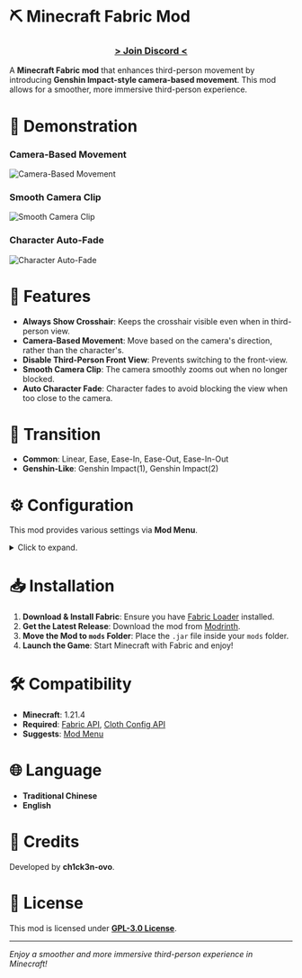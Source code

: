 # ⛏️ Minecraft Fabric Mod
### <center>[**> Join Discord <**](https://discord.gg/xHubQfKJPv)</center>  
A **Minecraft Fabric mod** that enhances third-person movement by introducing **Genshin Impact-style camera-based movement**. This mod allows for a smoother, more immersive third-person experience.  

# 🎥 Demonstration
### Camera-Based Movement
![Camera-Based Movement](assets/CameraBasedMovement.gif?raw=true)

### Smooth Camera Clip
![Smooth Camera Clip](assets/SmoothCameraClip.gif?raw=true)

### Character Auto-Fade
![Character Auto-Fade](assets/AutoCharacterFade.gif?raw=true)

# 🌟 Features
- **Always Show Crosshair**: Keeps the crosshair visible even when in third-person view.
- **Camera-Based Movement**: Move based on the camera's direction, rather than the character's.
- **Disable Third-Person Front View**: Prevents switching to the front-view.
- **Smooth Camera Clip**: The camera smoothly zooms out when no longer blocked.
- **Auto Character Fade**: Character fades to avoid blocking the view when too close to the camera.

# 🔄 Transition
- **Common**: Linear, Ease, Ease-In, Ease-Out, Ease-In-Out
- **Genshin-Like**: Genshin Impact(1), Genshin Impact(2)

# ⚙️ Configuration
This mod provides various settings via **Mod Menu**.  
<details>  
<summary>Click to expand.</summary>
  
```
{
	"alwaysShowCrosshair": {
		"status": true
	},
	"cameraBasedMovement": {
		"status": true,
		"alignRecoveryDelay": 20,
		"disableWhenElytra": true,
		"disableWhenRiding": true
	},
	"disableThirdPersonFrontView": {
		"status": true
	},
	"smoothCameraClip": {
		"status": true,
		"transitionMode": "LINEAR",
		"startDistance": 26,
		"transitionTime": 20,
		"rotationSpeed": 30,
		"autoCharacterFade": true,
		"applyToMobs": true
	}
}
```
</details>

# 📥 Installation
1. **Download & Install Fabric**: Ensure you have [Fabric Loader](https://fabricmc.net/use/) installed.
2. **Get the Latest Release**: Download the mod from [Modrinth](https://modrinth.com/mod/genshinthirdperson).
3. **Move the Mod to `mods` Folder**: Place the `.jar` file inside your `mods` folder.
4. **Launch the Game**: Start Minecraft with Fabric and enjoy!

# 🛠 Compatibility
- **Minecraft**: 1.21.4
- **Required**: [Fabric API](https://modrinth.com/mod/fabric-api), [Cloth Config API](https://modrinth.com/mod/cloth-config)
- **Suggests**: [Mod Menu](https://modrinth.com/mod/modmenu)

# 🌐 Language
- **Traditional Chinese**
- **English**

# 💖 Credits
Developed by **ch1ck3n-ovo**.

# 📜 License
This mod is licensed under [**GPL-3.0 License**](https://github.com/ch1ck3n-ovo/GenshinThirdPerson/blob/main/LICENSE).

---
*Enjoy a smoother and more immersive third-person experience in Minecraft!*

